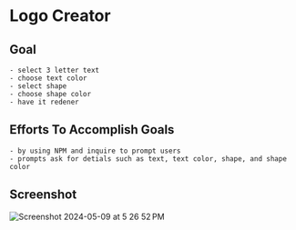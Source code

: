# Logo Creator

## Goal
```
- select 3 letter text
- choose text color
- select shape
- choose shape color
- have it redener 
```

## Efforts To Accomplish Goals
```
- by using NPM and inquire to prompt users
- prompts ask for detials such as text, text color, shape, and shape color
```

## Screenshot

![Screenshot 2024-05-09 at 5 26 52 PM](https://github.com/sego37/LogoCreator/assets/63138641/bdef54d6-813a-4029-bbb0-82279ae80be1)



